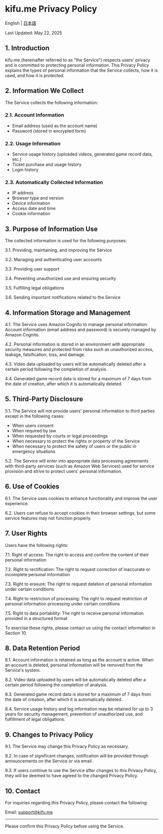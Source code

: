 # kifu.me Privacy Policy

English | [日本語](PRIVACY_jp.md)

Last Updated: May 22, 2025

## 1. Introduction

kifu.me (hereinafter referred to as "the Service") respects users' privacy and is committed to protecting personal information. This Privacy Policy explains the types of personal information that the Service collects, how it is used, and how it is protected.

## 2. Information We Collect

The Service collects the following information:

### 2.1. Account Information
- Email address (used as the account name)
- Password (stored in encrypted form)

### 2.2. Usage Information
- Service usage history (uploaded videos, generated game record data, etc.)
- Ticket purchase and usage history
- Login history

### 2.3. Automatically Collected Information
- IP address
- Browser type and version
- Device information
- Access date and time
- Cookie information

## 3. Purpose of Information Use

The collected information is used for the following purposes:

3.1. Providing, maintaining, and improving the Service

3.2. Managing and authenticating user accounts

3.3. Providing user support

3.4. Preventing unauthorized use and ensuring security

3.5. Fulfilling legal obligations

3.6. Sending important notifications related to the Service

## 4. Information Storage and Management

4.1. The Service uses Amazon Cognito to manage personal information. Account information (email address and password) is securely managed by Amazon Cognito.

4.2. Personal information is stored in an environment with appropriate security measures and protected from risks such as unauthorized access, leakage, falsification, loss, and damage.

4.3. Video data uploaded by users will be automatically deleted after a certain period following the completion of analysis.

4.4. Generated game record data is stored for a maximum of 7 days from the date of creation, after which it is automatically deleted.

## 5. Third-Party Disclosure

5.1. The Service will not provide users' personal information to third parties except in the following cases:

- When users consent
- When required by law
- When requested by courts or legal proceedings
- When necessary to protect the rights or property of the Service
- When necessary to protect the safety of users or the public in emergency situations

5.2. The Service will enter into appropriate data processing agreements with third-party services (such as Amazon Web Services) used for service provision and strive to protect users' personal information.

## 6. Use of Cookies

6.1. The Service uses cookies to enhance functionality and improve the user experience.

6.2. Users can refuse to accept cookies in their browser settings, but some service features may not function properly.

## 7. User Rights

Users have the following rights:

7.1. Right of access: The right to access and confirm the content of their personal information

7.2. Right to rectification: The right to request correction of inaccurate or incomplete personal information

7.3. Right to erasure: The right to request deletion of personal information under certain conditions

7.4. Right to restriction of processing: The right to request restriction of personal information processing under certain conditions

7.5. Right to data portability: The right to receive personal information provided in a structured format

To exercise these rights, please contact us using the contact information in Section 10.

## 8. Data Retention Period

8.1. Account information is retained as long as the account is active. When an account is deleted, personal information will be removed from the Service's system.

8.2. Video data uploaded by users will be automatically deleted after a certain period following the completion of analysis.

8.3. Generated game record data is stored for a maximum of 7 days from the date of creation, after which it is automatically deleted.

8.4. Service usage history and log information may be retained for up to 3 years for security management, prevention of unauthorized use, and fulfillment of legal obligations.

## 9. Changes to Privacy Policy

9.1. The Service may change this Privacy Policy as necessary.

9.2. In case of significant changes, notification will be provided through announcements on the Service or via email.

9.3. If users continue to use the Service after changes to this Privacy Policy, they will be deemed to have agreed to the changed Privacy Policy.

## 10. Contact

For inquiries regarding this Privacy Policy, please contact the following:

Email: [support@kifu.me](mailto:support@kifu.me)

---

Please confirm this Privacy Policy before using the Service.
